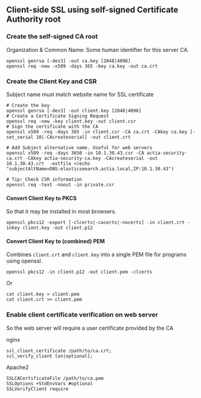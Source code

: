 ## Client-side SSL using self-signed Certificate Authority root

### Create the self-signed CA root
Organization & Common Name: Some human identifier for this server CA.

    openssl genrsa [-des3] -out ca.key [2048|4096]
    openssl req -new -x509 -days 365 -key ca.key -out ca.crt

### Create the Client Key and CSR
Subject name must match website name for SSL certificate

    # Create the key
    openssl genrsa [-des3] -out client.key [2048|4096]
    # Create a Certificate Signing Request
    openssl req -new -key client.key -out client.csr
    # Sign the certificate with the CA
    openssl x509 -req -days 365 -in client.csr -CA ca.crt -CAkey ca.key [-set_serial 10|-CAcreateserial] -out client.crt

    # Add Subject alternative name. Useful for web servers
    openssl x509 -req -days 3650 -in 10.1.30.43.csr -CA actia-security-ca.crt -CAkey actia-security-ca.key -CAcreateserial -out 10.1.30.43.crt  -extfile <(echo "subjectAltName=DNS:elasticseearch.actia.local,IP:10.1.30.43")

    # Tip: Check CSR information
    openssl req -text -noout -in private.csr

#### Convert Client Key to PKCS
So that it may be installed in most browsers.

    openssl pkcs12 -export [-clcerts|-cacerts|-nocerts] -in client.crt -inkey client.key -out client.p12

#### Convert Client Key to (combined) PEM
Combines `client.crt` and `client.key` into a single PEM file for programs using openssl.

    openssl pkcs12 -in client.p12 -out client.pem -clcerts
Or

    cat client.key > client.pem
    cat client.crt >> client.pem

### Enable client certificate verification on web server
So the web server will require a user certificate provided by the CA

nginx

    ssl_client_certificate /path/to/ca.crt;
    ssl_verify_client [on|optional];
    
Apache2

    SSLCACertificateFile /path/to/ca.pem
    SSLOptions +StdEnvVars #optional
    SSLVerifyClient require
